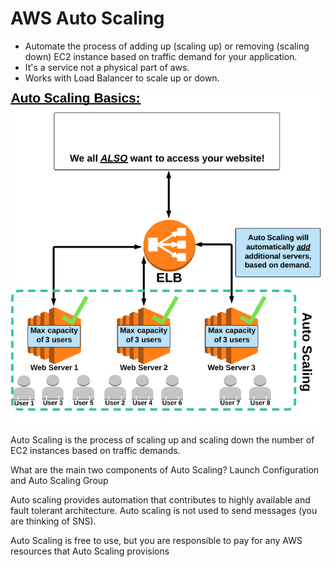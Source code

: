 # AWS Auto Scaling

- Automate the process of adding up (scaling up) or removing (scaling down) EC2 instance based on traffic demand for your application.
- It's a service not a physical part of aws.
- Works with Load Balancer to scale up or down.

![AWS Auto Scaling Basics](../assets/aws-auto-scaling-basics.png)


Auto Scaling is the process of scaling up and scaling down the number of EC2 instances based on traffic demands.


What are the main two components of Auto Scaling? 
    Launch Configuration and Auto Scaling Group

Auto scaling provides automation that contributes to highly available and fault tolerant architecture. Auto scaling is not used to send messages (you are thinking of SNS).
<p>Auto Scaling is free to use, but you are responsible to pay for any AWS resources that Auto Scaling provisions</p>